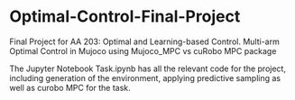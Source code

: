 # Optimal-Control-Final-Project
Final Project for AA 203: Optimal and Learning-based Control. Multi-arm Optimal Control in Mujoco using Mujoco_MPC vs cuRobo MPC package

The Jupyter Notebook Task.ipynb has all the relevant code for the project, including generation of the environment, applying predictive sampling as well as curobo MPC for the task. 
